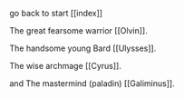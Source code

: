 go back to start [[index]]

The great fearsome warrior [[Olvin]].

The handsome young Bard [[Ulysses]].

The wise archmage [[Cyrus]].

and The mastermind (paladin) [[Galiminus]].

